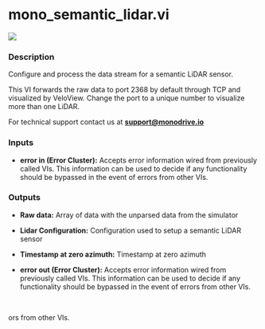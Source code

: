 # mono_semantic_lidar.vi

<p class="img_container">
<img class="lg_img" src="../mono_semantic_lidar.png"/>
</p>

### Description

Configure and process the data stream for a semantic LiDAR sensor. 

This VI forwards the raw data to port 2368 by default through TCP and visualized by VeloView. Change the port to a unique number to visualize more than one LiDAR.

For technical support contact us at <b>support@monodrive.io</b> 

### Inputs

- **error in (Error Cluster):** Accepts error information wired from previously called VIs. This information can be used to decide if any functionality should be bypassed in the event of errors from other VIs. 

### Outputs

- **Raw data:**  Array of data with the unparsed data from the simulator
 

- **Lidar Configuration:**  Configuration used to setup a semantic LiDAR sensor
 

- **Timestamp at zero azimuth:**  Timestamp at zero azimuth
 

- **error out (Error Cluster):** Accepts error information wired from previously called VIs. This information can be used to decide if any functionality should be bypassed in the event of errors from other VIs. 

<p>&nbsp;</p>
ors from other VIs. 

<p>&nbsp;</p>
